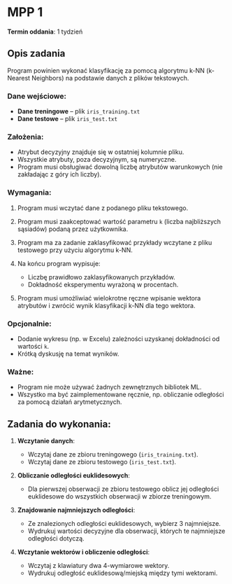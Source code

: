 # MPP 1

**Termin oddania**: 1 tydzień

## Opis zadania

Program powinien wykonać klasyfikację za pomocą algorytmu k-NN (k-Nearest Neighbors) na podstawie danych z plików tekstowych.

### Dane wejściowe:
- **Dane treningowe** – plik `iris_training.txt`
- **Dane testowe** – plik `iris_test.txt`

### Założenia:
- Atrybut decyzyjny znajduje się w ostatniej kolumnie pliku.
- Wszystkie atrybuty, poza decyzyjnym, są numeryczne.
- Program musi obsługiwać dowolną liczbę atrybutów warunkowych (nie zakładając z góry ich liczby).

### Wymagania:
1. Program musi wczytać dane z podanego pliku tekstowego.
2. Program musi zaakceptować wartość parametru `k` (liczba najbliższych sąsiadów) podaną przez użytkownika.
3. Program ma za zadanie zaklasyfikować przykłady wczytane z pliku testowego przy użyciu algorytmu k-NN.
4. Na końcu program wypisuje:
   - Liczbę prawidłowo zaklasyfikowanych przykładów.
   - Dokładność eksperymentu wyrażoną w procentach.

5. Program musi umożliwiać wielokrotne ręczne wpisanie wektora atrybutów i zwrócić wynik klasyfikacji k-NN dla tego wektora.

### Opcjonalnie:
- Dodanie wykresu (np. w Excelu) zależności uzyskanej dokładności od wartości `k`.
- Krótką dyskusję na temat wyników.

### Ważne:
- Program nie może używać żadnych zewnętrznych bibliotek ML.
- Wszystko ma być zaimplementowane ręcznie, np. obliczanie odległości za pomocą działań arytmetycznych.

## Zadania do wykonania:

1. **Wczytanie danych**:
   - Wczytaj dane ze zbioru treningowego (`iris_training.txt`).
   - Wczytaj dane ze zbioru testowego (`iris_test.txt`).

2. **Obliczanie odległości euklidesowych**:
   - Dla pierwszej obserwacji ze zbioru testowego oblicz jej odległości euklidesowe do wszystkich obserwacji w zbiorze treningowym.

3. **Znajdowanie najmniejszych odległości**:
   - Ze znalezionych odległości euklidesowych, wybierz 3 najmniejsze.
   - Wydrukuj wartości decyzyjne dla obserwacji, których te najmniejsze odległości dotyczą.

4. **Wczytanie wektorów i obliczenie odległości**:
   - Wczytaj z klawiatury dwa 4-wymiarowe wektory.
   - Wydrukuj odległość euklidesową/miejską między tymi wektorami.


